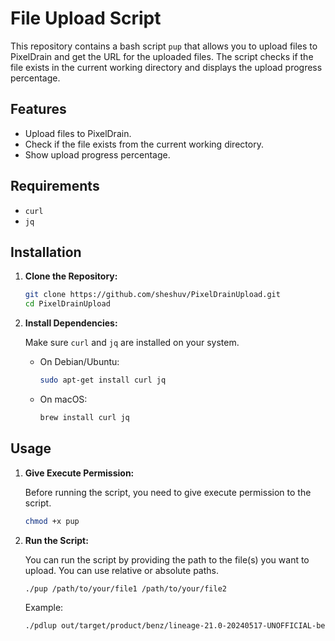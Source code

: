 # File Upload Script

This repository contains a bash script `pup` that allows you to upload files to PixelDrain and get the URL for the uploaded files. The script checks if the file exists in the current working directory and displays the upload progress percentage.

## Features

- Upload files to PixelDrain.
- Check if the file exists from the current working directory.
- Show upload progress percentage.

## Requirements

- `curl`
- `jq`

## Installation

1. **Clone the Repository:**

    ```bash
    git clone https://github.com/sheshuv/PixelDrainUpload.git
    cd PixelDrainUpload
    ```

2. **Install Dependencies:**

    Make sure `curl` and `jq` are installed on your system.

    - On Debian/Ubuntu:

        ```bash
        sudo apt-get install curl jq
        ```

    - On macOS:

        ```bash
        brew install curl jq
        ```

## Usage

1. **Give Execute Permission:**

    Before running the script, you need to give execute permission to the script.

    ```bash
    chmod +x pup
    ```

2. **Run the Script:**

    You can run the script by providing the path to the file(s) you want to upload. You can use relative or absolute paths.

    ```bash
    ./pup /path/to/your/file1 /path/to/your/file2
    ```

    Example:

    ```bash
    ./pdlup out/target/product/benz/lineage-21.0-20240517-UNOFFICIAL-benz.zip
    ```



